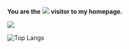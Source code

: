 **You are the** ![](http://profile-counter.glitch.me/EZ118/count.svg) **visitor to my homepage.**   
   
![](https://bad-apple-github-readme.vercel.app/api?show_bg=0&username=EZ118)   
   
![Top Langs](https://github-readme-stats.vercel.app/api/top-langs/?username=EZ118)
<!--
**EZ118/EZ118** is a ✨ _special_ ✨ repository because its `README.md` (this file) appears on your GitHub profile.

Here are some ideas to get you started:

- 🔭 I’m currently working on ...
- 🌱 I’m currently learning ...
- 👯 I’m looking to collaborate on ...
- 🤔 I’m looking for help with ...
- 💬 Ask me about ...
- 📫 How to reach me: ...
- 😄 Pronouns: ...
- ⚡ Fun fact: ...
-->
